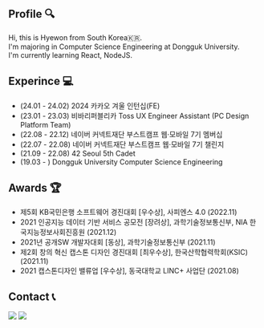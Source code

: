 ## Profile 🔍
Hi, this is Hyewon from South Korea🇰🇷.  
I'm majoring in Computer Science Engineering at Dongguk University.  
I'm currently learning React, NodeJS.


## Experince 💻
- (24.01 - 24.02) 2024 카카오 겨울 인턴십(FE)
- (23.01 - 23.03) 비바리퍼블리카 Toss UX Engineer Assistant (PC Design Platform Team)
- (22.08 - 22.12) 네이버 커넥트재단 부스트캠프 웹·모바일 7기 멤버십
- (22.07 - 22.08) 네이버 커넥트재단 부스트캠프 웹·모바일 7기 챌린지
- (21.09 - 22.08) 42 Seoul 5th Cadet
- (19.03 - ) Dongguk University Computer Science Engineering

## Awards 🏆
- 제5회 KB국민은행 소프트웨어 경진대회 [우수상], 사피엔스 4.0 (2022.11)
- 2021 인공지능 데이터 기반 서비스 공모전 [장려상], 과학기술정보통신부, NIA 한국지능정보사회진흥원 (2021.12)
- 2021년 공개SW 개발자대회 [동상], 과학기술정보통신부 (2021.11)
- 제2회 창의 혁신 캡스톤 디자인 경진대회 [최우수상], 한국산학협력학회(KSIC) (2021.11)
- 2021 캡스톤디자인 밸류업 [우수상], 동국대학교 LINC+ 사업단 (2021.08)


## Contact 📞
<a href="https://velog.io/@hyewon_kkang"><img src="https://img.shields.io/badge/Tech Blog-A9BCF5?style=flat-square&logo=GitHub Sponsors&logoColor=white&link=https://velog.io/@hyewonkkang/"/></a>
<a href="mailto:gpffps369@gmail.com"><img src="https://img.shields.io/badge/Gmail-D0A9F5?style=flat-square&logo=Gmail&logoColor=white&link=mailto:gpffps369@gmail.com"/></a>

<!-- ## Stats
[![Anurag's GitHub stats](https://github-readme-stats.vercel.app/api?username=HyewonKkang&&title_color=A9BCF5&show_icons=true&icon_color=D0A9F5)](https://github.com/anuraghazra/github-readme-stats)
<!--[![Top Langs](https://github-readme-stats.vercel.app/api/top-langs/?username=HyewonKkang&layout=compact&title_color=A9BCF5)](https://github.com/anuraghazra/github-readme-stats)-->
